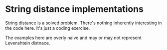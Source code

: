 # String distance implementations

String distance is a solved problem. There's nothing inherently
interesting in the code here. It's just a coding exercise.

The examples here are overly naive and may or may not represent
Levenshtein distnace.
